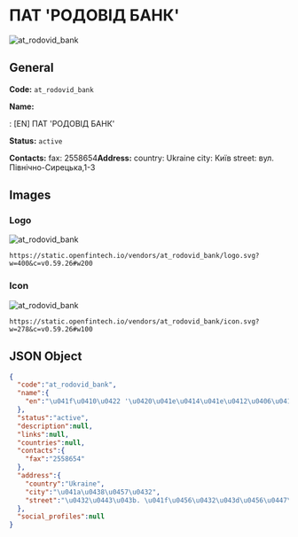 
# ПАТ 'РОДОВІД БАНК' 
![at_rodovid_bank](https://static.openfintech.io/vendors/at_rodovid_bank/logo.svg?w=400&c=v0.59.26#w200)  

## General 
 
**Code:** `at_rodovid_bank` 
 
**Name:** 
 
:	[EN] ПАТ 'РОДОВІД БАНК' 
 
**Status:** `active` 
 
**Contacts:** 
fax: 2558654**Address:** 
country: Ukraine 
city: Київ 
street: вул. Північно-Сирецька,1-3 

## Images 

### Logo 
 
![at_rodovid_bank](https://static.openfintech.io/vendors/at_rodovid_bank/logo.svg?w=400&c=v0.59.26#w200)  

```
https://static.openfintech.io/vendors/at_rodovid_bank/logo.svg?w=400&c=v0.59.26#w200
```  

### Icon 
 
![at_rodovid_bank](https://static.openfintech.io/vendors/at_rodovid_bank/icon.svg?w=278&c=v0.59.26#w100)  

```
https://static.openfintech.io/vendors/at_rodovid_bank/icon.svg?w=278&c=v0.59.26#w100
```  

## JSON Object 

```json
{
  "code":"at_rodovid_bank",
  "name":{
    "en":"\u041f\u0410\u0422 '\u0420\u041e\u0414\u041e\u0412\u0406\u0414 \u0411\u0410\u041d\u041a'"
  },
  "status":"active",
  "description":null,
  "links":null,
  "countries":null,
  "contacts":{
    "fax":"2558654"
  },
  "address":{
    "country":"Ukraine",
    "city":"\u041a\u0438\u0457\u0432",
    "street":"\u0432\u0443\u043b. \u041f\u0456\u0432\u043d\u0456\u0447\u043d\u043e-\u0421\u0438\u0440\u0435\u0446\u044c\u043a\u0430,1-3"
  },
  "social_profiles":null
}
```  

